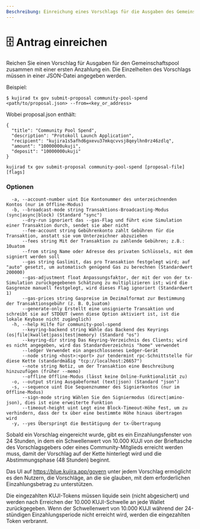 ```yaml
---
Beschreibung: Einreichung eines Vorschlags für die Ausgaben des Gemeinschaftspools
---
```


# 🗄 Antrag einreichen

Reichen Sie einen Vorschlag für Ausgaben für den Gemeinschaftspool zusammen mit einer ersten Anzahlung ein. Die Einzelheiten des Vorschlags müssen in einer JSON-Datei angegeben werden.

Beispiel:

`$ kujirad tx gov submit-proposal community-pool-spend <path/to/proposal.json> --from=<key_or_address>`

Wobei proposal.json enthält:

```
{
  "title": "Community Pool Spend",
  "description": "Protokoll Launch Application",
  "recipient": "kujira1s5afhd6gxevu37mkqcvvsj8qeylhn0rz46zdlq",
  "amount": "10000000ukuji",
  "deposit": "10000000ukuji"
}
```

`kujirad tx gov submit-proposal community-pool-spend [proposal-file] [flags]`

### Optionen

```
  -a, --account-number uint Die Kontonummer des unterzeichnenden Kontos (nur im Offline-Modus)
  -b, --broadcast-mode string Transaktions-Broadcasting-Modus (sync|async|block) (Standard "sync")
      --dry-run ignoriert das --gas-Flag und führt eine Simulation einer Transaktion durch, sendet sie aber nicht
      --fee-account string Gebührenkonto zahlt Gebühren für die Transaktion, anstatt sie vom Unterzeichner abzuziehen
      --fees string Mit der Transaktion zu zahlende Gebühren; z.B.: 10uatom
      --from string Name oder Adresse des privaten Schlüssels, mit dem signiert werden soll
      --gas string Gaslimit, das pro Transaktion festgelegt wird; auf "auto" gesetzt, um automatisch genügend Gas zu berechnen (Standardwert 200000)
      --gas-adjustment float Anpassungsfaktor, der mit der von der tx-Simulation zurückgegebenen Schätzung zu multiplizieren ist; wird die Gasgrenze manuell festgelegt, wird dieses Flag ignoriert (Standardwert 1)
      --gas-prices string Gaspreise im Dezimalformat zur Bestimmung der Transaktionsgebühr (z. B. 0,1uatom)
      --generate-only Erstellt eine unsignierte Transaktion und schreibt sie auf STDOUT (wenn diese Option aktiviert ist, ist die lokale Keybase nicht zugänglich)
  -h, --help Hilfe für community-pool-spend
      --keyring-backend string Wähle das Backend des Keyrings (os|file|kwallet|pass|test|memory) (Standard "os")
      --keyring-dir string Das Keyring-Verzeichnis des Clients; wird es nicht angegeben, wird das Standardverzeichnis "home" verwendet
      --ledger Verwendet ein angeschlossenes Ledger-Gerät
      --node string <host>:<port> zur tendermint rpc-Schnittstelle für diese Kette (standardmäßig "tcp://localhost:26657")
      --note string Notiz, um der Transaktion eine Beschreibung hinzuzufügen (früher --memo)
      --offline Offline-Modus (lässt keine Online-Funktionalität zu)
  -o, --output string Ausgabeformat (text|json) (Standard "json")
  -s, --sequence uint Die Sequenznummer des Signierkontos (nur im Offline-Modus)
      --sign-mode string Wählen Sie den Signiermodus (direct|amino-json), dies ist eine erweiterte Funktion
      --timeout-height uint Legt eine Block-Timeout-Höhe fest, um zu verhindern, dass der tx über eine bestimmte Höhe hinaus übertragen wird
  -y, --yes Überspringt die Bestätigung der tx-Übertragung
```

Sobald ein Vorschlag eingereicht wurde, gibt es ein Einzahlungsfenster von 24 Stunden, in dem ein Schwellenwert von 10.000 KUJI von der Brieftasche des Vorschlagsgebers oder eines Community-Mitglieds erreicht werden muss, damit der Vorschlag auf der Kette hinterlegt wird und die Abstimmungsphase (48 Stunden) beginnt.

Das UI auf https://blue.kujira.app/govern unter jedem Vorschlag ermöglicht es den Nutzern, die Vorschläge, an die sie glauben, mit dem erforderlichen Einzahlungsbetrag zu unterstützen.

Die eingezahlten KUJI-Tokens müssen liquide sein (nicht abgesichert) und werden nach Erreichen der 10.000 KUJI-Schwelle an jede Wallet zurückgegeben. Wenn der Schwellenwert von 10.000 KUJI während der 24-stündigen Einzahlungsperiode nicht erreicht wird, werden die eingezahlten Token verbrannt.
